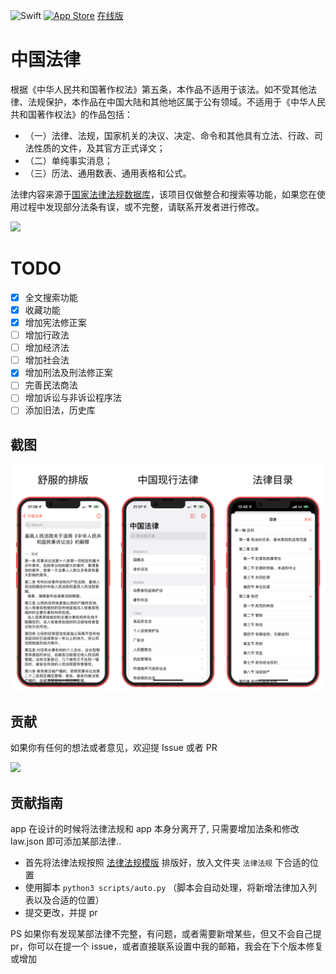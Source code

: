 ![Swift](https://img.shields.io/badge/swift-F54A2A?style=for-the-badge&logo=swift&logoColor=white)
[![App Store](https://img.shields.io/badge/App_Store-0D96F6?style=for-the-badge&logo=app-store&logoColor=white)](https://apps.apple.com/app/apple-store/id1612953870?pt=124208302&ct=github&mt=8)
[在线版](https://lawrefbook.github.io/)

# 中国法律

根据《中华人民共和国著作权法》第五条，本作品不适用于该法。如不受其他法律、法规保护，本作品在中国大陆和其他地区属于公有领域。不适用于《中华人民共和国著作权法》的作品包括：
- （一）法律、法规，国家机关的决议、决定、命令和其他具有立法、行政、司法性质的文件，及其官方正式译文；
- （二）单纯事实消息；
- （三）历法、通用数表、通用表格和公式。

法律内容来源于[国家法律法规数据库](https://flk.npc.gov.cn)，该项目仅做整合和搜索等功能，如果您在使用过程中发现部分法条有误，或不完整，请联系开发者进行修改。

![](https://s2.loli.net/2022/03/17/EemiTDZlXO9SvfP.png)

# TODO
 - [x] 全文搜索功能
 - [x] 收藏功能
 - [x] 增加宪法修正案
 - [ ] 增加行政法
 - [ ] 增加经济法
 - [ ] 增加社会法
 - [x] 增加刑法及刑法修正案
 - [ ] 完善民法商法
 - [ ] 增加诉讼与非诉讼程序法
 - [ ] 添加旧法，历史库

## 截图
![screenshot1.png](./resources/screenshot1.png)



## 贡献
如果你有任何的想法或者意见，欢迎提 Issue 或者 PR

<a href="https://github.com/RanKKI/LawRefBook/graphs/contributors">
  <img src="https://contrib.rocks/image?repo=RanKKI/LawRefBook" />
</a>

## 贡献指南
app 在设计的时候将法律法规和 app 本身分离开了, 只需要增加法条和修改 law.json 即可添加某部法律..
- 首先将法律法规按照 [法律法规模版](https://github.com/LawRefBook/Laws/blob/master/%E6%B3%95%E5%BE%8B%E6%B3%95%E8%A7%84%E6%A8%A1%E7%89%88.md) 排版好，放入文件夹 `法律法规` 下合适的位置
- 使用脚本 `python3 scripts/auto.py` （脚本会自动处理，将新增法律加入列表以及合适的位置）
- 提交更改，并提 pr

PS 如果你有发现某部法律不完整，有问题，或者需要新增某些，但又不会自己提 pr，你可以在提一个 issue，或者直接联系设置中我的邮箱，我会在下个版本修复或增加
